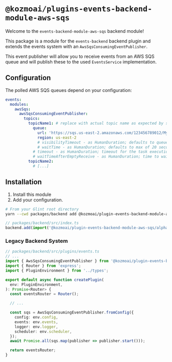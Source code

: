 # `@kozmoai/plugins-events-backend-module-aws-sqs`

Welcome to the `events-backend-module-aws-sqs` backend module!

This package is a module for the `events-backend` backend plugin
and extends the events system with an `AwsSqsConsumingEventPublisher`.

This event publisher will allow you to receive events from an AWS SQS queue
and will publish these to the used `EventsService` implementation.

## Configuration

The polled AWS SQS queues depend on your configuration:

```yaml
events:
  modules:
    awsSqs:
      awsSqsConsumingEventPublisher:
        topics:
          topicName1: # replace with actual topic name as expected by subscribers
            queue:
              url: 'https://sqs.us-east-2.amazonaws.com/123456789012/MyQueue'
              region: us-east-2
              # visibilityTimeout - as HumanDuration; defaults to queue-based config
              # waitTime - as HumanDuration; defaults to max of 20 seconds (long polling)
            # timeout - as HumanDuration; timeout for the task execution
            # waitTimeAfterEmptyReceive - as HumanDuration; time to wait before a retry when there was no message.
          topicName2:
            # [...]
```

## Installation

1. Install this module
2. Add your configuration.

```bash
# From your Glint root directory
yarn --cwd packages/backend add @kozmoai/plugin-events-backend-module-aws-sqs
```

```ts
// packages/backend/src/index.ts
backend.add(import('@kozmoai/plugin-events-backend-module-aws-sqs/alpha'));
```

### Legacy Backend System

```ts
// packages/backend/src/plugins/events.ts
// ...
import { AwsSqsConsumingEventPublisher } from '@kozmoai/plugin-events-backend-module-aws-sqs';
import { Router } from 'express';
import { PluginEnvironment } from '../types';

export default async function createPlugin(
  env: PluginEnvironment,
): Promise<Router> {
  const eventsRouter = Router();

  // ...

  const sqs = AwsSqsConsumingEventPublisher.fromConfig({
    config: env.config,
    events: env.events,
    logger: env.logger,
    scheduler: env.scheduler,
  });
  await Promise.all(sqs.map(publisher => publisher.start()));

  return eventsRouter;
}
```
